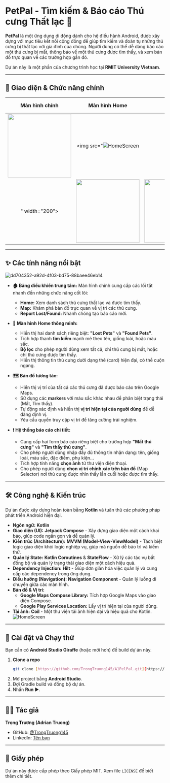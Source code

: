 # PetPal - Tìm kiếm & Báo cáo Thú cưng Thất lạc 🐾

**PetPal** là một ứng dụng di động dành cho hệ điều hành Android, được xây dựng với mục tiêu kết nối cộng đồng để giúp tìm kiếm và đoàn tụ những thú cưng bị thất lạc với gia đình của chúng. Người dùng có thể dễ dàng báo cáo một thú cưng bị mất, thông báo về một thú cưng được tìm thấy, và xem bản đồ trực quan về các trường hợp gần đó.

Dự án này là một phần của chương trình học tại **RMIT University Vietnam**.

---
## 📸 Giao diện & Chức năng chính

| Màn hình chính | Màn hình Home | Bản đồ | Báo cáo |
| :---: |:---:|:---:|:---:|
| <img src="[]" width="200"> | <img src="![HomeScreen](https://github.com/user-attachments/assets/a107762b-f33e-4595-9c60-964de037213e)
" width="200"> | <img src="[LINK_TỚI_ẢNH_BẢN_ĐỒ]" width="200"> | <img src="[LINK_TỚI_ẢNH_BÁO_CÁO]" width="200"> |

---
## ✨ Các tính năng nổi bật
![dd704352-a92d-4f03-bd75-88baee46eb14](https://github.com/user-attachments/assets/a8ecf353-d0d9-40f1-82cf-56556cde5279)

* **🏠 Bảng điều khiển trung tâm:** Màn hình chính cung cấp các lối tắt nhanh đến những chức năng cốt lõi:
    * **Home:** Xem danh sách thú cưng thất lạc và được tìm thấy.
    * **Map:** Khám phá bản đồ trực quan về vị trí các thú cưng.
    * **Report Lost/Found:** Nhanh chóng tạo báo cáo mới.

* **🐾 Màn hình Home thông minh:**
    * Hiển thị hai danh sách riêng biệt: **"Lost Pets"** và **"Found Pets"**.
    * Tích hợp thanh **tìm kiếm** mạnh mẽ theo tên, giống loài, hoặc màu sắc.
    * **Bộ lọc** cho phép người dùng xem tất cả, chỉ thú cưng bị mất, hoặc chỉ thú cưng được tìm thấy.
    * Hiển thị thông tin thú cưng dưới dạng thẻ (card) hiện đại, có thể cuộn ngang.

* **🗺️ Bản đồ tương tác:**
    * Hiển thị vị trí của tất cả các thú cưng đã được báo cáo trên Google Maps.
    * Sử dụng các **markers** với màu sắc khác nhau để phân biệt trạng thái (Mất, Tìm thấy).
    * Tự động xác định và hiển thị **vị trí hiện tại của người dùng** để dễ dàng định vị.
    * Yêu cầu quyền truy cập vị trí để tăng cường trải nghiệm.

* **❗ Hệ thống báo cáo chi tiết:**
    * Cung cấp hai form báo cáo riêng biệt cho trường hợp **"Mất thú cưng"** và **"Tìm thấy thú cưng"**.
    * Cho phép người dùng nhập đầy đủ thông tin nhận dạng: tên, giống loài, màu sắc, đặc điểm, phụ kiện...
    * Tích hợp tính năng **chọn ảnh** từ thư viện điện thoại.
    * Cho phép người dùng **chọn vị trí chính xác trên bản đồ** (Map Selector) nơi thú cưng được nhìn thấy lần cuối hoặc được tìm thấy.

---
## 🛠️ Công nghệ & Kiến trúc

Dự án được xây dựng hoàn toàn bằng **Kotlin** và tuân thủ các phương pháp phát triển Android hiện đại.

* **Ngôn ngữ:** **Kotlin**
* **Giao diện (UI):** **Jetpack Compose** - Xây dựng giao diện một cách khai báo, giúp code ngắn gọn và dễ quản lý.
* **Kiến trúc (Architecture):** **MVVM (Model-View-ViewModel)** - Tách biệt logic giao diện khỏi logic nghiệp vụ, giúp mã nguồn dễ bảo trì và kiểm thử.
* **Quản lý State:** **Kotlin Coroutines** & **StateFlow** - Xử lý các tác vụ bất đồng bộ và quản lý trạng thái giao diện một cách hiệu quả.
* **Dependency Injection:** **Hilt** - Giúp đơn giản hóa việc quản lý và cung cấp các dependency trong ứng dụng.
* **Điều hướng (Navigation):** **Navigation Component** - Quản lý luồng di chuyển giữa các màn hình.
* **Bản đồ & Vị trí:**
    * **Google Maps Compose Library:** Tích hợp Google Maps vào giao diện Compose.
    * **Google Play Services Location:** Lấy vị trí hiện tại của người dùng.
* **Tải ảnh:** **Coil** - Một thư viện tải ảnh hiện đại và hiệu quả cho Kotlin.
![HomeScreen](https://github.com/user-attachments/assets/a107762b-f33e-4595-9c60-964de037213e)

---
## 🚀 Cài đặt và Chạy thử

Bạn cần có **Android Studio Giraffe** (hoặc mới hơn) để build dự án này.

1.  **Clone a repo**
    ```bash
    git clone [https://github.com/TrongTruong145/A1PelPal.git](https://github.com/TrongTruong145/A1PelPal.git)
    ```
2.  Mở project bằng **Android Studio**.
3.  Đợi Gradle build và đồng bộ dự án.
4.  Nhấn **Run** ▶️.

---
## 👨‍💻 Tác giả

**Trọng Trương (Adrian Truong)**

* GitHub: [@TrongTruong145](https://github.com/TrongTruong145)
* LinkedIn: [Tên bạn](LINK_TỚI_LINKEDIN_CỦA_BẠN)

---
## 📄 Giấy phép

Dự án này được cấp phép theo Giấy phép MIT. Xem file `LICENSE` để biết thêm chi tiết.
